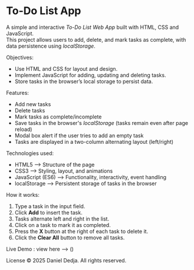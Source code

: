 # To-Do List App

A simple and interactive *To-Do List Web App* built with HTML, CSS and JavaScript.  
This project allows users to add, delete, and mark tasks as complete, with data persistence using *localStorage*.


Objectives:
- Use HTML and CSS for layout and design.
- Implement JavaScript for adding, updating and deleting tasks.
- Store tasks in the browser’s local storage to persist data.


Features:
- Add new tasks  
- Delete tasks  
- Mark tasks as complete/incomplete  
- Save tasks in the browser's *localStorage* (tasks remain even after page reload)  
- Modal box alert if the user tries to add an empty task  
- Tasks are displayed in a two-column alternating layout (left/right)  


Technologies used:
- HTML5 --> Structure of the page  
- CSS3 --> Styling, layout, and animations  
- JavaScript (ES6) --> Functionality, interactivity, event handling  
- localStorage --> Persistent storage of tasks in the browser  


How it works:
1. Type a task in the input field.  
2. Click **Add** to insert the task.  
3. Tasks alternate left and right in the list.  
4. Click on a task to mark it as completed.  
5. Press the **X** button at the right of each task to delete it.  
6. Click the **Clear All** button to remove all tasks.  


Live Demo : view here --> ()


License © 2025 Daniel Dedja. All rights reserved.
